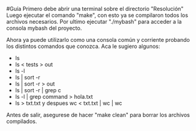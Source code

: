 #Guía
Primero debe abrir una terminal sobre el directorio "Resolución"
Luego ejecutar el comando "make", con esto ya se compilaron todos los archivos necesarios.
Por ultimo ejecutar "./mybash" para acceder a la consola mybash del proyecto.

Ahora ya puede utilizarlo como una consola común y corriente probando los distintos comandos que conozca.
Aca le sugiero algunos:
* ls 
* ls < tests > out
* ls  -l
* ls | sort -r
* ls | sort -r  >  out
* ls | sort -r | grep c
* ls -l | grep command > hola.txt
* ls > txt.txt y despues wc < txt.txt | wc | wc

Antes de salir, asegurese de hacer "make clean" para borrar los archivos compilados.
